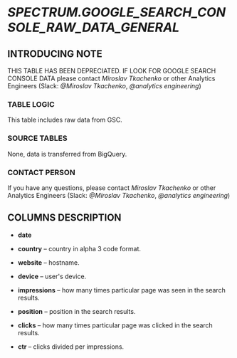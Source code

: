 # *SPECTRUM.GOOGLE_SEARCH_CONSOLE_RAW_DATA_GENERAL*
## INTRODUCING NOTE

THIS TABLE HAS BEEN DEPRECIATED. IF LOOK FOR GOOGLE SEARCH CONSOLE DATA please contact *Miroslav Tkachenko* or other Analytics Engineers (Slack: *@Miroslav Tkachenko*, *@analytics engineering*)

### TABLE LOGIC

This table includes raw data from GSC.

### SOURCE TABLES

None, data is transferred from BigQuery.

### CONTACT PERSON

If you have any questions, please contact *Miroslav Tkachenko* or other Analytics Engineers (Slack: *@Miroslav Tkachenko*, *@analytics engineering*)

## COLUMNS DESCRIPTION

* **date**



* **country** – country in alpha 3 code format.



* **website** – hostname.



* **device** – user's device.




* **impressions** – how many times particular page was seen in the search results.




* **position** – position in the search results.




* **clicks** – how many times particular page was clicked in the search results.




* **ctr** – clicks divided per impressions.
